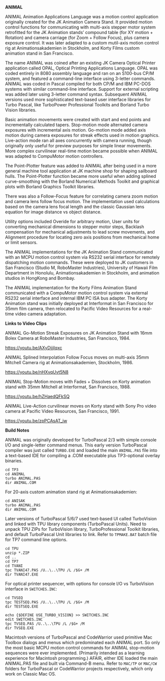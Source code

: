 **ANIMAL**

ANIMAL Animation Applications Language was a motion control application originally created for the JK Animation Camera Stand. It provided motion control functions for communicating with multi-axis stepper motor system retrofitted for the JK Animation stands’ compound table (for XY motion + Rotation) and camera carriage (for Zoom + Follow Focus), plus camera exposure control. It was later adapted to a custom mutil-axis motion control rig at Animationsakademien in Stockholm, and Korty Films custom animation stand in San Francisco.

The name ANIMAL was coined after an existing JK Camera Optical Printer application called OPAL, Optical Printing Applications Language. OPAL was coded entirely in 8080 assembly language and ran on an S100-bus CP/M system, and featured a command-line interface using 3-letter commands. ANIMAL was coded in Pascal compiled for both CP/M and IBM PC-DOS systems with similar command-line interface. Support for external scripting was added later using 3-letter command syntax. Subsequent ANIMAL versions used more sophisticated text-based user interface libraries for Turbo Pascal, like TurboPower Professional Toolkits and Borland Turbo Vision libraries.

Basic animation movements were created with start and end points and incrementally calculated tapers. Stop-motion mode alternated camera exposures with incremental axis motion. Go-motion mode added axis motion during camera exposures for streak effects used in motion graphics. Live-action mode ran all axes concurrently with camera running, though originally only useful for preview purposes for simple linear movements. More complex curvilinear real-time motion became possible when ANIMAL was adapted to CompuMotor motion controllers.

The Point-Plotter feature was added to ANIMAL after being used in a more general machine tool application at JK machine shop for shaping sailboard hulls. The Point-Plotter function became more useful when adding splined curve-smoothing with the Borland Numerical Methods Toolkit and graphical plots with Borland Graphics Toolkit libraries.

There was also a Follow-Focus feature for correlating camera zoom motion and camera lens follow focus motion. The implementation used calculations based on the camera lens focal length and the classic Gaussian lens equation for image distance vs object distance.

Utility options included Overide for arbitrary motion, User units for converting mechanical dimensions to stepper motor steps, Backlash compensation for mechanical adjustments to lead screw movements, and Alignment procedure for locating zero axis positions from mechanical home or limit sensors.

The ANIMAL implementations for the JK Animation Stand communicated with an MCPU motion control system via RS232 serial interface for remotely dispatching motion commands. These were deployed to JK customers in San Francisco (Studio M, RoboMaster Industries), University of Hawaii Film Department in Honolulu, Animationsakademien in Stockholm, and animation studios in HongKong and Bombay.

The ANIMAL implementation for the Korty Films Animation Stand communicated with a CompuMotor motion control system via external RS232 serial interface and internal IBM PC ISA bus adapter. The Korty Animation stand was initially deployed at Interformat in San Francisco for 35mm film camera, then relocated to Pacific Video Resources for a real-time video camera adaptation.

**Links to Video Clips**

ANIMAL Go-Motion Streak Exposures on JK Animation Stand with 16mm Bolex Camera at RoboMaster Industries, San Francisco, 1984.

https://youtu.be/AXyDjjjlqxc

ANIMAL Splined Interpolation Follow Focus moves on multi-axis 35mm Mitchell Camera rig at Animationsakademien, Stockholm, 1986.

https://youtu.be/nHXvqUvt5N8

ANIMAL Stop-Motion moves with Fades + Dissolves on Korty animation stand with 35mm Mitchell at Interformat, San Francisco, 1988.

https://youtu.be/hZHaedQFkSQ

ANIMAL Live-Action curvilinear moves on Korty stand with Sony Pro video camera at Pacific Video Resources, San Francisco, 1991.

https://youtu.be/zpPCAsAT_iw

**Build Notes**

ANIMAL was originally developed for TurboPascal 2/3 with simple console I/O and single-letter command menus.
This early version TurboPascal compiler was just called `TURBO.EXE` and loaded the main `ANIMAL.PAS` file 
into a text-based IDE for compiling a .COM executable plus TP3-optional overlay binaries.

```
cd TP3
cd ANIMAL
turbo ANIMAL.PAS
dir ANIMAL.COM
```

For 20-axis custom animation stand rig at Animationsakademien:

```
cd ANISAK
turbo ANIMAL.PAS
dir ANIMAL.COM
```

Later versions of TurboPascal 5/6/7 used text-based UI called TurboVision and linked with TPU library components (TurboPascal Units).
Need to unpack TPU ZIPs for TurboVision library, TurboProfessional Toolkit libraries, and default TurboPascal Unit libraries to link.
Refer to `TPMAKE.BAT` batch file for TP7 command line options.

```
cd TPU
unzip *.ZIP
cd ..
cd TP7
cd TVANI
tpc TVANI47.PAS /U..\..\TPU /L /$G+ /M
dir TVANI47.EXE
```

For optical printer sequencer, with options for console I/O vs TurboVision interface in `SWITCHES.INC`:

```
cd TVSEQ
tpc TESTSEQ.PAS /U..\..\TPU /L /$G+ /M
dir TESTSEQ.EXE
```

```
echo {$DEFINE USE_TURBO_VISION} >> SWITCHES.INC
edit SWITCHES.INC
tpc TVSEQ.PAS /U..\..\TPU /L /$G+ /M
dir TVSEQ.EXE
```



Macintosh versions of TurboPascal and CodeWarrior used primitive Mac Toolbox dialogs and menus which predominated each ANIMAL port.
So only the most basic MCPU motion control commands for ANIMAL stop-motion sequences were ever implemented. (Primarily intended as
a learning experience for Macintosh programming.) AFAIR, either IDE loaded the main ANIMAL.PAS file and built via Command-B menu.
Refer to `MAC/TP` or `MAC/CW` folders for TurboPascal or CodeWarrior projects respectively, which only work on Classic Mac OS. 
